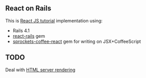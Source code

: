 ## React on Rails

This is [React JS tutorial](http://facebook.github.io/react/docs/tutorial.html)
implementation using:

* Rails 4.1
* [react-rails](https://github.com/reactjs/react-rails) gem
* [sprockets-coffee-react](https://github.com/jsdf/sprockets-coffee-react) gem for
  writing on JSX+CoffeeScript

## TODO

Deal with [HTML server rendering](https://github.com/reactjs/react-rails/blob/master/README.md#server-rendering)

